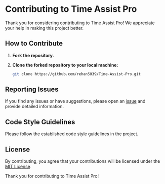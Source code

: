 # Contributing to Time Assist Pro

Thank you for considering contributing to Time Assist Pro! We appreciate your help in making this project better.

## How to Contribute

1. **Fork the repository.**

2. **Clone the forked repository to your local machine:**
   ```bash
   git clone https://github.com/rehan5039/Time-Assist-Pro.git

## Reporting Issues

If you find any issues or have suggestions, please open an [issue](https://github.com/rehan5039/Time-Assist-Pro/issues/new) and provide detailed information.

## Code Style Guidelines

Please follow the established code style guidelines in the project.

## License

By contributing, you agree that your contributions will be licensed under the [MIT License](/LICENSE).

Thank you for contributing to Time Assist Pro!

